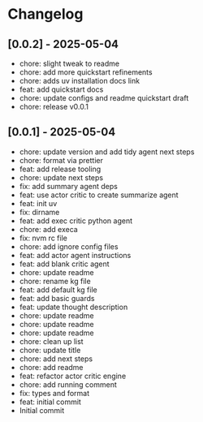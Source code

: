 # Changelog

## [0.0.2] - 2025-05-04

* chore: slight tweak to readme
* chore: add more quickstart refinements
* chore: adds uv installation docs link
* feat: add quickstart docs
* chore: update configs and readme quickstart draft
* chore: release v0.0.1

## [0.0.1] - 2025-05-04

* chore: update version and add tidy agent next steps
* chore: format via prettier
* feat: add release tooling
* chore: update next steps
* fix: add summary agent deps
* feat: use actor critic to create summarize agent
* feat: init uv
* fix: dirname
* feat: add exec critic python agent
* chore: add execa
* fix: nvm rc file
* chore: add ignore config files
* feat: add actor agent instructions
* feat: add blank critic agent
* chore: update readme
* chore: rename kg file
* feat: add default kg file
* feat: add basic guards
* feat: update thought description
* chore: update readme
* chore: update readme
* chore: update readme
* chore: clean up list
* chore: update title
* chore: add next steps
* chore: add readme
* feat: refactor actor critic engine
* chore: add running comment
* fix: types and format
* feat: initial commit
* Initial commit

